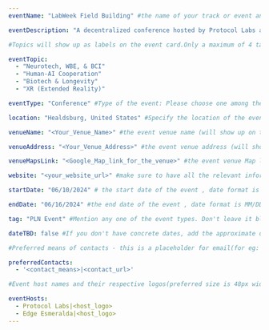 ```yaml
---
eventName: "LabWeek Field Building" #the name of your track or event and its mandatory

eventDescription: "A decentralized conference hosted by Protocol Labs and Edge Esmeralda." #short description of your track or event limiting to 100-150 characters

#Topics will show up as labels on the event card.Only a maximum of 4 tags will be displayed on the event card. Some references for topics - Blockchain, Web3, Cryptocurrency, Tech Talks, Workshop, etc.

eventTopic: 
  - "Neurotech, WBE, & BCI"
  - "Human-AI Cooperation"
  - "Biotech & Longevity"
  - "XR (Extended Reality)" 

eventType: "Conference" #Type of the event: Please choose one among the below options or just leave it blank

location: "Healdsburg, United States" #Specify the location of the event.If you aren't sure about the location then mention "Location TBD"

venueName: "<Your_Venue_Name>" #the event venue name (will show up on the event card) or just leave it blank

venueAddress: "<Your_Venue_Address>" #the event venue address (will show up on a map) or just leave it blank

venueMapsLink: "<Google_Map_link_for_the_venue>" #the event venue Map link (will show up on a map) or just leave it blank

website: "<your_website_url>" #make sure to have all the relevant information: dates, venue, program, ticketing (if any), etc. or just leave it blank

startDate: "06/10/2024" # the start date of the event , date format is MM/DD/YYYY eg: if it is February 16th 2023 => 02/16/2023

endDate: "06/16/2024" #the end date of the event , date format is MM/DD/YYYY eg: if it is February 18th 2023 => 02/18/2023

tag: "PLN Event" #Mention any one of the event types. Don't leave it blank.

dateTBD: false #If you don't have concrete dates, add the approximate dates & set dateTBD: true.

#Preferred means of contacts - this is a placeholder for email(for eg:  - email|mailto:<email_id>) and other social handles like Twitter, LinkedIn, Discord, etc. (for eg.   - 'twitter|https://twitter.com/IPFS/status/1629199396700098560?s=20')

preferredContacts:
  - '<contact_means>|<contact_url>'

#Event host names and their respective logos(preferred size is 48px width, 48px height)-place the logo file on the path 'public/uploads' for eg.   - IPFS|ipfs-logo.png

eventHosts:
  - Protocol Labs|<host_logo>
  - Edge Esmeralda|<host_logo>
---
```


